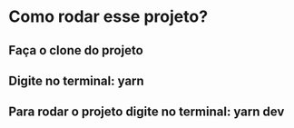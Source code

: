 # Como rodar esse projeto? 

## Faça o clone do projeto

## Digite no terminal: yarn

## Para rodar o projeto digite no terminal: yarn dev